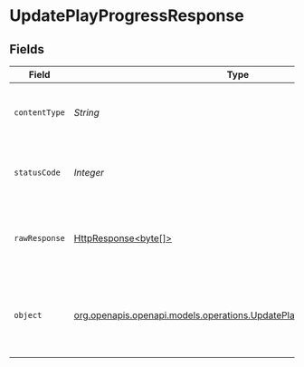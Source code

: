 # UpdatePlayProgressResponse


## Fields

| Field                                                                                                                              | Type                                                                                                                               | Required                                                                                                                           | Description                                                                                                                        |
| ---------------------------------------------------------------------------------------------------------------------------------- | ---------------------------------------------------------------------------------------------------------------------------------- | ---------------------------------------------------------------------------------------------------------------------------------- | ---------------------------------------------------------------------------------------------------------------------------------- |
| `contentType`                                                                                                                      | *String*                                                                                                                           | :heavy_check_mark:                                                                                                                 | HTTP response content type for this operation                                                                                      |
| `statusCode`                                                                                                                       | *Integer*                                                                                                                          | :heavy_check_mark:                                                                                                                 | HTTP response status code for this operation                                                                                       |
| `rawResponse`                                                                                                                      | [HttpResponse<byte[]>](https://docs.oracle.com/en/java/javase/11/docs/api/java.net.http/java/net/http/HttpResponse.html)           | :heavy_check_mark:                                                                                                                 | Raw HTTP response; suitable for custom response parsing                                                                            |
| `object`                                                                                                                           | [org.openapis.openapi.models.operations.UpdatePlayProgressResponseBody](../../models/operations/UpdatePlayProgressResponseBody.md) | :heavy_minus_sign:                                                                                                                 | Unauthorized - Returned if the X-Plex-Token is missing from the header or query.                                                   |